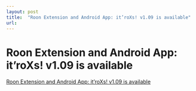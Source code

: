 ```yaml
---
layout: post
title:  "Roon Extension and Android App: it’roXs! v1.09 is available"
url: 
---
```


# Roon Extension and Android App: it’roXs! v1.09 is available

[Roon Extension and Android App: it’roXs! v1.09 is available](https://community.roonlabs.com/t/roon-extension-and-android-app-itroxs/105916/227)
